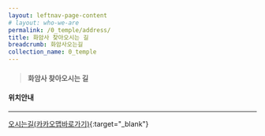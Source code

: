 ```yaml
---
layout: leftnav-page-content
# layout: who-we-are
permalink: /0_temple/address/
title: 화암사 찾아오시는 길
breadcrumb: 화암사오는길
collection_name: 0_temple
---
```


> #### **화암사 찾아오시는 길**

#### **위치안내**
---
[오시는길(카카오맵바로가기)](http://kko.to/8Kb5LDXD0){:target="_blank"}  

<!-- * 카카오맵 - 지도퍼가기 -->
<!-- 1. 지도 노드 -->
<div id="daumRoughmapContainer1612933899579" class="root_daum_roughmap root_daum_roughmap_landing"></div>

<!--
	2. 설치 스크립트
	* 지도 퍼가기 서비스를 2개 이상 넣을 경우, 설치 스크립트는 하나만 삽입합니다.
-->
<script charset="UTF-8" class="daum_roughmap_loader_script" src="https://ssl.daumcdn.net/dmaps/map_js_init/roughmapLoader.js"></script>

<!-- 3. 실행 스크립트 -->
<script charset="UTF-8">
	new daum.roughmap.Lander({
		"timestamp" : "1612933899579",
		"key" : "24ez7",
		"mapWidth" : "640",
		"mapHeight" : "360"
	}).render();
</script>

<br><br><br>
<!-- ![image info](/images/contact-us.jpg) -->

<!-- h2 { background:url(/images/contact-us.jpg); } -->
